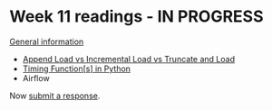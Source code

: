 # Week 11 readings - IN PROGRESS

[General information](../README.md#readings)

- [Append Load vs Incremental Load vs Truncate and Load](https://medium.com/@santosh_beora/the-3-most-commonly-used-etl-processes-explained-through-everyday-analogies-a7aa9f7a3754)
- [Timing Function[s] in Python](https://builtin.com/articles/timing-functions-python)
- Airflow

Now [submit a response](../README.md#responses).
